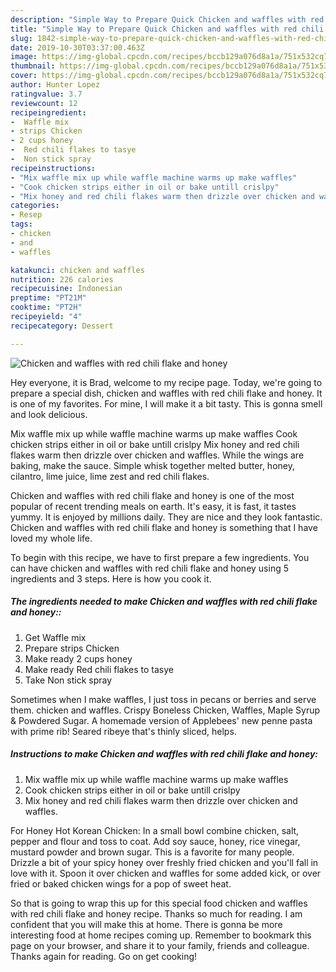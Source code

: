 ```yaml
---
description: "Simple Way to Prepare Quick Chicken and waffles with red chili flake and honey"
title: "Simple Way to Prepare Quick Chicken and waffles with red chili flake and honey"
slug: 1842-simple-way-to-prepare-quick-chicken-and-waffles-with-red-chili-flake-and-honey
date: 2019-10-30T03:37:00.463Z
image: https://img-global.cpcdn.com/recipes/bccb129a076d8a1a/751x532cq70/chicken-and-waffles-with-red-chili-flake-and-honey-recipe-main-photo.jpg
thumbnail: https://img-global.cpcdn.com/recipes/bccb129a076d8a1a/751x532cq70/chicken-and-waffles-with-red-chili-flake-and-honey-recipe-main-photo.jpg
cover: https://img-global.cpcdn.com/recipes/bccb129a076d8a1a/751x532cq70/chicken-and-waffles-with-red-chili-flake-and-honey-recipe-main-photo.jpg
author: Hunter Lopez
ratingvalue: 3.7
reviewcount: 12
recipeingredient:
-  Waffle mix
- strips Chicken
- 2 cups honey
-  Red chili flakes to tasye
-  Non stick spray
recipeinstructions:
- "Mix waffle mix up while waffle machine warms up make waffles"
- "Cook chicken strips either in oil or bake untill crislpy"
- "Mix honey and red chili flakes warm then drizzle over chicken and waffles."
categories:
- Resep
tags:
- chicken
- and
- waffles

katakunci: chicken and waffles
nutrition: 226 calories
recipecuisine: Indonesian
preptime: "PT21M"
cooktime: "PT2H"
recipeyield: "4"
recipecategory: Dessert

---
```



![Chicken and waffles with red chili flake and honey](https://img-global.cpcdn.com/recipes/bccb129a076d8a1a/751x532cq70/chicken-and-waffles-with-red-chili-flake-and-honey-recipe-main-photo.jpg)

Hey everyone, it is Brad, welcome to my recipe page. Today, we're going to prepare a special dish, chicken and waffles with red chili flake and honey. It is one of my favorites. For mine, I will make it a bit tasty. This is gonna smell and look delicious.

Mix waffle mix up while waffle machine warms up make waffles Cook chicken strips either in oil or bake untill crislpy Mix honey and red chili flakes warm then drizzle over chicken and waffles. While the wings are baking, make the sauce. Simple whisk together melted butter, honey, cilantro, lime juice, lime zest and red chili flakes.

Chicken and waffles with red chili flake and honey is one of the most popular of recent trending meals on earth. It's easy, it is fast, it tastes yummy. It is enjoyed by millions daily. They are nice and they look fantastic. Chicken and waffles with red chili flake and honey is something that I have loved my whole life.


To begin with this recipe, we have to first prepare a few ingredients. You can have chicken and waffles with red chili flake and honey using 5 ingredients and 3 steps. Here is how you cook it.

##### The ingredients needed to make Chicken and waffles with red chili flake and honey::

1. Get  Waffle mix
1. Prepare strips Chicken
1. Make ready 2 cups honey
1. Make ready  Red chili flakes to tasye
1. Take  Non stick spray


Sometimes when I make waffles, I just toss in pecans or berries and serve them. chicken and waffles. Crispy Boneless Chicken, Waffles, Maple Syrup &amp; Powdered Sugar. A homemade version of Applebees&#39; new penne pasta with prime rib! Seared ribeye that&#39;s thinly sliced, helps. 

##### Instructions to make Chicken and waffles with red chili flake and honey:

1. Mix waffle mix up while waffle machine warms up make waffles
1. Cook chicken strips either in oil or bake untill crislpy
1. Mix honey and red chili flakes warm then drizzle over chicken and waffles.


For Honey Hot Korean Chicken: In a small bowl combine chicken, salt, pepper and flour and toss to coat. Add soy sauce, honey, rice vinegar, mustard powder and brown sugar. This is a favorite for many people. Drizzle a bit of your spicy honey over freshly fried chicken and you&#39;ll fall in love with it. Spoon it over chicken and waffles for some added kick, or over fried or baked chicken wings for a pop of sweet heat. 

So that is going to wrap this up for this special food chicken and waffles with red chili flake and honey recipe. Thanks so much for reading. I am confident that you will make this at home. There is gonna be more interesting food at home recipes coming up. Remember to bookmark this page on your browser, and share it to your family, friends and colleague. Thanks again for reading. Go on get cooking!
